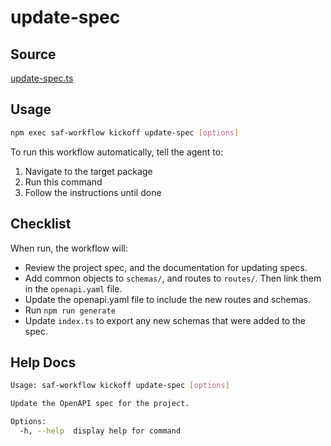 # update-spec

## Source

[update-spec.ts](https://github.com/sderickson/saflib/blob/main/openapi/workflows/update-spec.ts)

## Usage

```bash
npm exec saf-workflow kickoff update-spec [options]
```

To run this workflow automatically, tell the agent to:

1. Navigate to the target package
2. Run this command
3. Follow the instructions until done

## Checklist

When run, the workflow will:

* Review the project spec, and the documentation for updating specs.
* Add common objects to `schemas/`, and routes to `routes/`. Then link them in the `openapi.yaml` file.
* Update the openapi.yaml file to include the new routes and schemas.
* Run `npm run generate`
* Update `index.ts` to export any new schemas that were added to the spec.


## Help Docs

```bash
Usage: saf-workflow kickoff update-spec [options]

Update the OpenAPI spec for the project.

Options:
  -h, --help  display help for command

```
